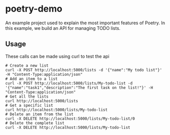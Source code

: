 # poetry-demo
An example project used to explain the most important features of Poetry. In this example, we build an API for managing TODO lists.

## Usage

These calls can be made using curl to test the api

```
# Create a new list
curl -X POST http://localhost:5000/lists -d '{"name":"My todo list"}' -H "Content-Type:application/json"
# Add an item to a list
curl -X POST http://localhost:5000/lists/My-todo-list -d '{"name":"task1","description":"The first task on the list!"}' -H "Content-Type:application/json"
# Get all the lists
curl http://localhost:5000/lists
# Get a specific list
curl http://localhost:5000/lists/My-todo-list
# Delete an item from the list
curl -X DELETE http://localhost:5000/lists/My-todo-list/0
# Delete the complete list
curl -X DELETE http://localhost:5000/lists/My-todo-list
```

